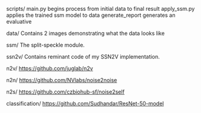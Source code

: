 
scripts/
main.py begins process from initial data to final result
apply_ssm.py applies the trained ssm model to data
generate_report generates an evaluative 

data/
Contains 2 images demonstrating what the data looks like

ssm/
The split-speckle module.

ssn2v/
Contains reminant code of my SSN2V implementation. 

n2v/
https://github.com/juglab/n2v

n2n/
https://github.com/NVlabs/noise2noise

n2s/
https://github.com/czbiohub-sf/noise2self

classification/
https://github.com/Sudhandar/ResNet-50-model